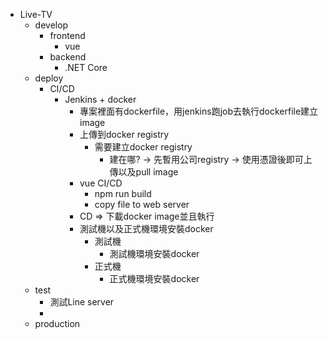 
- Live-TV
  - develop
    - frontend
      - vue
    - backend
      - .NET Core  
  - deploy
    - CI/CD
      - Jenkins + docker
        - 專案裡面有dockerfile，用jenkins跑job去執行dockerfile建立image
        - 上傳到docker registry
          - 需要建立docker registry
            - 建在哪? -> 先暫用公司registry -> 使用憑證後即可上傳以及pull image
        - vue CI/CD
          - npm run build
          - copy file to web server
        - CD => 下載docker image並且執行
        - 測試機以及正式機環境安裝docker
          - 測試機
            - 測試機環境安裝docker
          - 正式機
            - 正式機環境安裝docker
  - test
    - 測試Line server
    - 
  - production